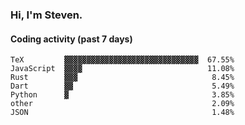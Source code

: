 ### Hi, I'm Steven.

#### Coding activity (past 7 days)
```
TeX         ▓▓▓▓▓▓▓▓▓▓▓▓▓▓▓▓▓▓▓▓▓▓▓▓▓▓▓▓▓▓  67.55%
JavaScript  ▓▓▓▓                            11.08%
Rust        ▓▓▓                              8.45%
Dart        ▓▓                               5.49%
Python      ▓                                3.85%
other                                        2.09%
JSON                                         1.48%
```
